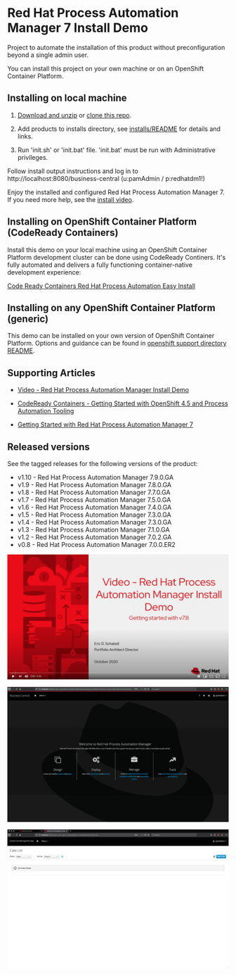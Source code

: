 Red Hat Process Automation Manager 7 Install Demo
=================================================
Project to automate the installation of this product without preconfiguration beyond a single admin user.

You can install this project on your own machine or on an OpenShift Container Platform.


Installing on local machine
---------------------------
1. [Download and unzip](https://github.com/jbossdemocentral/rhpam7-install-demo/archive/master.zip) or [clone this repo](https://github.com/jbossdemocentral/rhpam7-install-demo.git).
   
2. Add products to installs directory, see [installs/README](installs/README) for details and links.

3. Run 'init.sh' or 'init.bat' file. 'init.bat' must be run with Administrative privileges.

Follow install output instructions and log in to http://localhost:8080/business-central (u:pamAdmin / p:redhatdm1!)

Enjoy the installed and configured Red Hat Process Automation Manager 7. If you need more help, see the [install video](https://youtu.be/x6U8CiPU9cU).


Installing on OpenShift Container Platform (CodeReady Containers)
----------------------------------------------------------------
Install this demo on your local machine using an OpenShift Container Platform development cluster can be done using 
CodeReady Continers. It's fully automated and delivers a fully functioning container-native development experience:

[Code Ready Containers Red Hat Process Automation Easy Install](https://gitlab.com/redhatdemocentral/rhcs-rhpam-install-demo)


Installing on any OpenShift Container Platform (generic)
-------------------------------------------------------
This demo can be installed on your own version of OpenShift Container Platform. Options and guidance can be found 
in [openshift support directory README](support/openshift/README.md).


Supporting Articles
-------------------
- [Video - Red Hat Process Automation Manager Install Demo](https://youtu.be/x6U8CiPU9cU)

- [CodeReady Containers - Getting Started with OpenShift 4.5 and Process Automation Tooling](https://dzone.com/articles/codeready-containers-getting-started-with-openshif-1)

- [Getting Started with Red Hat Process Automation Manager 7](https://upload.wikimedia.org/wikipedia/commons/6/67/Learning_Curve_--_Coming_Soon_Placeholder.png)


Released versions
-----------------
See the tagged releases for the following versions of the product:

- v1.10 - Red Hat Process Automation Manager 7.9.0.GA
- v1.9 - Red Hat Process Automation Manager 7.8.0.GA
- v1.8 - Red Hat Process Automation Manager 7.7.0.GA
- v1.7 - Red Hat Process Automation Manager 7.5.0.GA
- v1.6 - Red Hat Process Automation Manager 7.4.0.GA
- v1.5 - Red Hat Process Automation Manager 7.3.0.GA
- v1.4 - Red Hat Process Automation Manager 7.3.0.GA
- v1.3 - Red Hat Process Automation Manager 7.1.0.GA
- v1.2 - Red Hat Process Automation Manager 7.0.2.GA
- v0.8 - Red Hat Process Automation Manager 7.0.0.ER2

[![RHPAM VIDEO](docs/demo-images/rhpam7-video.png)](https://youtu.be/x6U8CiPU9cU)

![RHPAM 7](docs/demo-images/rhpam7.png)

![RHPAM 7 CASE](docs/demo-images/rhpam7-case.png)

